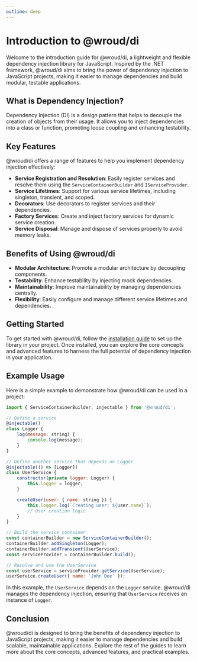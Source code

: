 ```yaml
---
outline: deep
---
```


# Introduction to @wroud/di

Welcome to the introduction guide for @wroud/di, a lightweight and flexible dependency injection library for JavaScript. Inspired by the .NET framework, @wroud/di aims to bring the power of dependency injection to JavaScript projects, making it easier to manage dependencies and build modular, testable applications.

## What is Dependency Injection?

Dependency Injection (DI) is a design pattern that helps to decouple the creation of objects from their usage. It allows you to inject dependencies into a class or function, promoting loose coupling and enhancing testability.

## Key Features

@wroud/di offers a range of features to help you implement dependency injection effectively:

- **Service Registration and Resolution**: Easily register services and resolve them using the `ServiceContainerBuilder` and `IServiceProvider`.
- **Service Lifetimes**: Support for various service lifetimes, including singleton, transient, and scoped.
- **Decorators**: Use decorators to register services and their dependencies.
- **Factory Services**: Create and inject factory services for dynamic service creation.
- **Service Disposal**: Manage and dispose of services properly to avoid memory leaks.

## Benefits of Using @wroud/di

- **Modular Architecture**: Promote a modular architecture by decoupling components.
- **Testability**: Enhance testability by injecting mock dependencies.
- **Maintainability**: Improve maintainability by managing dependencies centrally.
- **Flexibility**: Easily configure and manage different service lifetimes and dependencies.

## Getting Started

To get started with @wroud/di, follow the [installation guide](installation) to set up the library in your project. Once installed, you can explore the core concepts and advanced features to harness the full potential of dependency injection in your application.

## Example Usage

Here is a simple example to demonstrate how @wroud/di can be used in a project:

```javascript
import { ServiceContainerBuilder, injectable } from '@wroud/di';

// Define a service
@injectable()
class Logger {
    log(message: string) {
        console.log(message);
    }
}

// Define another service that depends on Logger
@injectable(() => [Logger])
class UserService {
    constructor(private logger: Logger) {
        this.logger = logger;
    }

    createUser(user: { name: string }) {
        this.logger.log(`Creating user: ${user.name}`);
        // User creation logic
    }
}

// Build the service container
const containerBuilder = new ServiceContainerBuilder();
containerBuilder.addSingleton(Logger);
containerBuilder.addTransient(UserService);
const serviceProvider = containerBuilder.build();

// Resolve and use the UserService
const userService = serviceProvider.getService(UserService);
userService.createUser({ name: 'John Doe' });
```

In this example, the `UserService` depends on the `Logger` service. @wroud/di manages the dependency injection, ensuring that `UserService` receives an instance of `Logger`.

## Conclusion

@wroud/di is designed to bring the benefits of dependency injection to JavaScript projects, making it easier to manage dependencies and build scalable, maintainable applications. Explore the rest of the guides to learn more about the core concepts, advanced features, and practical examples.
